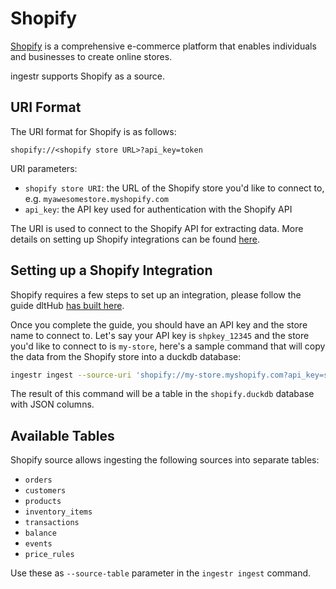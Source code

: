 # Shopify
[Shopify](https://www.shopify.com/) is a comprehensive e-commerce platform that enables individuals and businesses to create online stores.

ingestr supports Shopify as a source.

## URI Format
The URI format for Shopify is as follows:

```plaintext
shopify://<shopify store URL>?api_key=token
```

URI parameters:
- `shopify store URI`: the URL of the Shopify store you'd like to connect to, e.g. `myawesomestore.myshopify.com`
- `api_key`: the API key used for authentication with the Shopify API

The URI is used to connect to the Shopify API for extracting data. More details on setting up Shopify integrations can be found [here](https://shopify.dev/docs/admin-api/getting-started).

## Setting up a Shopify Integration

Shopify requires a few steps to set up an integration, please follow the guide dltHub [has built here](https://dlthub.com/docs/dlt-ecosystem/verified-sources/shopify#setup-guide).

Once you complete the guide, you should have an API key and the store name to connect to. Let's say your API key is `shpkey_12345` and the store you'd like to connect to is `my-store`, here's a sample command that will copy the data from the Shopify store into a duckdb database:

```sh
ingestr ingest --source-uri 'shopify://my-store.myshopify.com?api_key=shpkey_12345' --source-table 'orders' --dest-uri duckdb:///shopify.duckdb --dest-table 'shopify.orders'
```

The result of this command will be a table in the `shopify.duckdb` database with JSON columns.

## Available Tables
Shopify source allows ingesting the following sources into separate tables:
- `orders`
- `customers`
- `products`
- `inventory_items`
- `transactions`
- `balance`
- `events`
- `price_rules`

Use these as `--source-table` parameter in the `ingestr ingest` command.